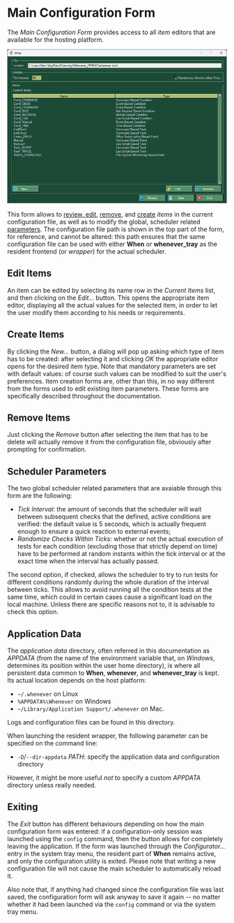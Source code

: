 # Main Configuration Form

The _Main Configuration Form_ provides access to all _item_ editors that are available for the hosting platform.

![MainWindow](graphics/when-config-main.png)

This form allows to [review, edit](#edit-items), [remove](#remove-items), and [create](#create-items) _items_ in the current configuration file, as well as to modify the global, scheduler related [parameters](#scheduler-parameters). The configuration file path is shown in the top part of the form, for reference, and cannot be altered: this path ensures that the same configuration file can be used with either **When** or **whenever_tray** as the resident frontend (or _wrapper_) for the actual scheduler.


## Edit Items

An item can be edited by selecting its name row in the _Current Items_ list, and then clicking on the _Edit..._ button. This opens the appropriate item editor, displaying all the actual values for the selected item, in order to let the user modify them according to his needs or requirements.


## Create Items

By clicking the _New..._ button, a dialog will pop up asking which type of item has to be created: after selecting it and clicking _OK_ the appropriate editor opens for the desired item type. Note that mandatory parameters are set with default values: of course such values can be modified to suit the user's preferences. Item creation forms are, other than this, in no way different from the forms used to edit existing item parameters. These forms are specifically described throughout the documentation.


## Remove Items

Just clicking the _Remove_ button after selecting the item that has to be delete will actually remove it from the configuration file, obviously after prompting for confirmation.


## Scheduler Parameters

The two global scheduler related parameters that are avaiable through this form are the following:

* _Tick Interval_: the amount of seconds that the scheduler will wait between subsequent checks that the defined, active conditions are verified: the default value is 5 seconds, which is actually frequent enough to ensure a quick reaction to external events;
* _Randomize Checks Within Ticks_: whether or not the actual execution of tests for each condition (excluding those that strictly depend on time) have to be performed at random instants within the tick interval or at the exact time when the interval has actually passed.

The second option, if checked, allows the scheduler to try to run tests for different conditions randomly during the whole duration of the interval between ticks. This allows to avoid running all the condition tests at the same time, which could in certain cases cause a significant load on the local machine. Unless there are specific reasons not to, it is advisable to check this option.


## Application Data

The _application data_ directory, often referred in this documentation as _APPDATA_ (from the name of the environment variable that, on _Windows_, determines its position within the user home directory), is where all persistent data common to **When**, **whenever**, and **whenever_tray** is kept. Its actual location depends on the host platform:

* `~/.whenever` on Linux
* `%APPDATA%\Whenever` on Windows
* `~/Library/Application Support/.whenever` on Mac.

Logs and configuration files can be found in this directory.

When launching the resident wrapper, the following parameter can be specified on the command line:

- `-D`/`--dir-appdata` _PATH_: specify the application data and configuration directory

However, it might be more useful _not_ to specify a custom _APPDATA_ directory unless really needed.


## Exiting

The _Exit_ button has different behaviours depending on how the main configuration form was entered: if a configuration-only session was launched using the `config` command, then the button allows for completely leaving the application. If the form was launched through the _Configurator..._ entry in the system tray menu, the resident part of **When** remains active, and only the configuration utility is exited. Please note that writing a new configuration file will not cause the main scheduler to automatically reload it.

Also note that, if anything had changed since the configuration file was last saved, the configuration form will ask anyway to save it again -- no matter whether it had been launched via the `config` command or via the system tray menu.
